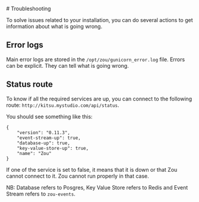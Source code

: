 # Troubleshooting

To solve issues related to your installation, you can do several actions to
get information about what is going wrong.

## Error logs

Main error logs are stored in the `/opt/zou/gunicorn_error.log` file. Errors 
can be explicit. They can tell what is going wrong.


## Status route


To know if all the required services are up, you can connect to the following
route: `http://kitsu.mystudio.com/api/status`.

You should see something like this:

```
{
    "version": "0.11.3",
    "event-stream-up": true,
    "database-up": true,
    "key-value-store-up": true,
    "name": "Zou"
}
```

If one of the service is set to false, it means that it is down or that
Zou cannot connect to it. Zou cannot run properly in that case.

NB: Database refers to Posgres, Key Value Store refers to Redis and Event
Stream refers to `zou-events`.
